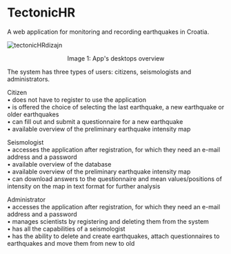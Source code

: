 # TectonicHR
A web application for monitoring and recording earthquakes in Croatia.

![tectonicHRdizajn](https://user-images.githubusercontent.com/110941477/222762051-6ff3637e-f7b7-494d-b171-420451481d90.png)
<p align="center">
Image 1: App's desktops overview
</p>

The system has three types of users: citizens, seismologists and administrators. 

Citizen <br />
• does not have to register to use the application <br />
• is offered the choice of selecting the last earthquake, a new earthquake or older earthquakes <br />
• can fill out and submit a questionnaire for a new earthquake <br />
• available overview of the preliminary earthquake intensity map <br />

Seismologist <br />
• accesses the application after registration, for which they need an e-mail address and a password <br />
• available overview of the database <br />
• available overview of the preliminary earthquake intensity map <br />
• can download answers to the questionnaire and mean values/positions of intensity on the map
in text format for further analysis <br />

Administrator <br />
• accesses the application after registration, for which they need an e-mail address and a password <br />
• manages scientists by registering and deleting them from the system <br />
• has all the capabilities of a seismologist <br />
• has the ability to delete and create earthquakes, attach questionnaires to earthquakes and move them from new to old <br />
